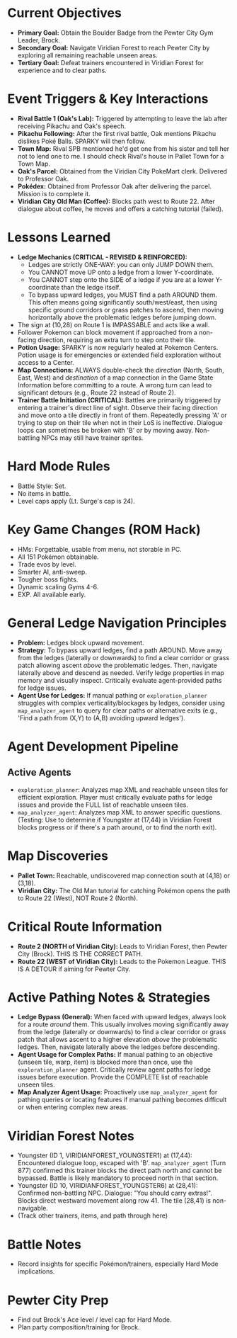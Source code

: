 # Current Objectives
*   **Primary Goal:** Obtain the Boulder Badge from the Pewter City Gym Leader, Brock.
*   **Secondary Goal:** Navigate Viridian Forest to reach Pewter City by exploring all remaining reachable unseen areas.
*   **Tertiary Goal:** Defeat trainers encountered in Viridian Forest for experience and to clear paths.

# Event Triggers & Key Interactions
*   **Rival Battle 1 (Oak's Lab):** Triggered by attempting to leave the lab after receiving Pikachu and Oak's speech.
*   **Pikachu Following:** After the first rival battle, Oak mentions Pikachu dislikes Poké Balls. SPARKY will then follow.
*   **Town Map:** Rival SPB mentioned he'd get one from his sister and tell her not to lend one to me. I should check Rival's house in Pallet Town for a Town Map.
*   **Oak's Parcel:** Obtained from the Viridian City PokeMart clerk. Delivered to Professor Oak.
*   **Pokédex:** Obtained from Professor Oak after delivering the parcel. Mission is to complete it.
*   **Viridian City Old Man (Coffee):** Blocks path west to Route 22. After dialogue about coffee, he moves and offers a catching tutorial (failed).

# Lessons Learned
*   **Ledge Mechanics (CRITICAL - REVISED & REINFORCED):**
    *   Ledges are strictly ONE-WAY: you can only JUMP DOWN them.
    *   You CANNOT move UP onto a ledge from a lower Y-coordinate.
    *   You CANNOT step onto the SIDE of a ledge if you are at a lower Y-coordinate than the ledge itself.
    *   To bypass upward ledges, you MUST find a path AROUND them. This often means going significantly south/west/east, then using specific ground corridors or grass patches to ascend, then moving horizontally above the problematic ledges before jumping down.
*   The sign at (10,28) on Route 1 is IMPASSABLE and acts like a wall.
*   Follower Pokemon can block movement if approached from a non-facing direction, requiring an extra turn to step onto their tile.
*   **Potion Usage:** SPARKY is now regularly healed at Pokemon Centers. Potion usage is for emergencies or extended field exploration without access to a Center.
*   **Map Connections:** ALWAYS double-check the *direction* (North, South, East, West) and *destination* of a map connection in the Game State Information before committing to a route. A wrong turn can lead to significant detours (e.g., Route 22 instead of Route 2).
*   **Trainer Battle Initiation (CRITICAL):** Battles are primarily triggered by entering a trainer's direct line of sight. Observe their facing direction and move onto a tile directly in front of them. Repeatedly pressing 'A' or trying to step on their tile when not in their LoS is ineffective. Dialogue loops can sometimes be broken with 'B' or by moving away. Non-battling NPCs may still have trainer sprites.

# Hard Mode Rules
*   Battle Style: Set.
*   No items in battle.
*   Level caps apply (Lt. Surge's cap is 24).

# Key Game Changes (ROM Hack)
*   HMs: Forgettable, usable from menu, not storable in PC.
*   All 151 Pokémon obtainable.
*   Trade evos by level.
*   Smarter AI, anti-sweep.
*   Tougher boss fights.
*   Dynamic scaling Gyms 4-6.
*   EXP. All available early.

# General Ledge Navigation Principles
*   **Problem:** Ledges block upward movement.
*   **Strategy:** To bypass upward ledges, find a path AROUND. Move away from the ledges (laterally or downwards) to find a clear corridor or grass patch allowing ascent *above* the problematic ledges. Then, navigate laterally above and descend as needed. Verify ledge properties in map memory and visually inspect. Critically evaluate agent-provided paths for ledge issues.
*   **Agent Use for Ledges:** If manual pathing or `exploration_planner` struggles with complex verticality/blockages by ledges, consider using `map_analyzer_agent` to query for clear paths or alternative exits (e.g., 'Find a path from (X,Y) to (A,B) avoiding upward ledges').

# Agent Development Pipeline
## Active Agents
*   `exploration_planner`: Analyzes map XML and reachable unseen tiles for efficient exploration. Player must critically evaluate paths for ledge issues and provide the FULL list of reachable unseen tiles.
*   `map_analyzer_agent`: Analyzes map XML to answer specific questions. (Testing: Use to determine if Youngster at (17,44) in Viridian Forest blocks progress or if there's a path around, or to find the north exit).

# Map Discoveries
*   **Pallet Town:** Reachable, undiscovered map connection south at (4,18) or (3,18).
*   **Viridian City:** The Old Man tutorial for catching Pokémon opens the path to Route 22 (West), NOT Route 2 (North).

# Critical Route Information
*   **Route 2 (NORTH of Viridian City):** Leads to Viridian Forest, then Pewter City (Brock). THIS IS THE CORRECT PATH.
*   **Route 22 (WEST of Viridian City):** Leads to the Pokemon League. THIS IS A DETOUR if aiming for Pewter City.

# Active Pathing Notes & Strategies
*   **Ledge Bypass (General):** When faced with upward ledges, always look for a route *around* them. This usually involves moving significantly away from the ledge (laterally or downwards) to find a clear corridor or grass patch that allows ascent to a higher elevation *above* the problematic ledges. Then, navigate laterally above the ledges before descending.
*   **Agent Usage for Complex Paths:** If manual pathing to an objective (unseen tile, warp, item) is blocked more than once, use the `exploration_planner` agent. Critically review agent paths for ledge issues before execution. Provide the COMPLETE list of reachable unseen tiles.
*   **Map Analyzer Agent Usage:** Proactively use `map_analyzer_agent` for pathing queries or locating features if manual pathing becomes difficult or when entering complex new areas.

# Viridian Forest Notes
*   Youngster (ID 1, VIRIDIANFOREST_YOUNGSTER1) at (17,44): Encountered dialogue loop, escaped with 'B'. `map_analyzer_agent` (Turn 877) confirmed this trainer blocks the direct path north and cannot be bypassed. Battle is likely mandatory to proceed north in that section.
*   Youngster (ID 10, VIRIDIANFOREST_YOUNGSTER6) at (28,41): Confirmed non-battling NPC. Dialogue: "You should carry extras!". Blocks direct westward movement along row 41. The tile (28,41) is non-navigable.
*   (Track other trainers, items, and path through here)

# Battle Notes
- Record insights for specific Pokémon/trainers, especially Hard Mode implications.

# Pewter City Prep
- Find out Brock's Ace level / level cap for Hard Mode.
- Plan party composition/training for Brock.
